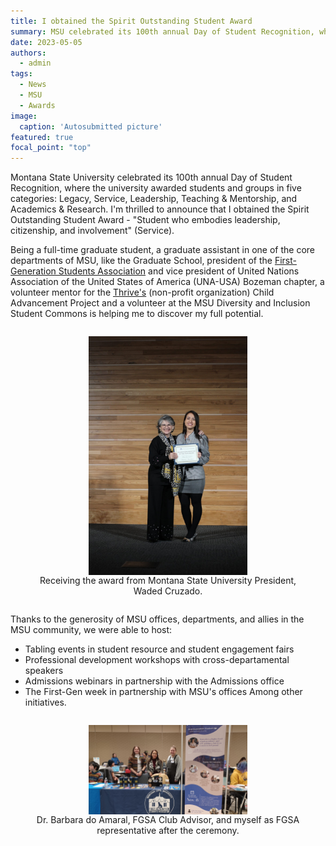 ```yaml
---
title: I obtained the Spirit Outstanding Student Award
summary: MSU celebrated its 100th annual Day of Student Recognition, where the university awarded students and groups in five categories.
date: 2023-05-05
authors:
  - admin
tags:
  - News
  - MSU
  - Awards
image:
  caption: 'Autosubmitted picture'
featured: true
focal_point: "top"
---
```


 Montana State University celebrated its 100th annual Day of Student Recognition, where the university awarded students and groups in five categories: Legacy, Service, Leadership, Teaching & Mentorship, and Academics & Research. I'm thrilled to announce that I obtained the Spirit Outstanding Student Award - "Student who embodies leadership, citizenship, and involvement" (Service).

 Being a full-time graduate student, a graduate assistant in one of the core departments of MSU, like the Graduate School, president of the [First-Generation Students Association](https://www.instagram.com/msu_firstgenerationstudents/) and vice president of United Nations Association of the United States of America (UNA-USA) Bozeman chapter, a volunteer mentor for the [Thrive's](https://allthrive.org/) (non-profit organization) Child Advancement Project and a volunteer at the MSU Diversity and Inclusion Student Commons is helping me to discover my full potential. 

<div style="display: flex; justify-content: center;">
  <figure style="text-align: center;">
    <img src="d.jpg" alt="figure" width="60%" style="margin-left: auto; margin-right: auto; display: block;">
    <figcaption>Receiving the award from Montana State University President, Waded Cruzado.</figcaption>
  </figure>
</div>

Thanks to the generosity of MSU offices, departments, and allies in the MSU community, we were able to host:
- Tabling events in student resource and student engagement fairs
- Professional development workshops with cross-departamental speakers
- Admissions webinars in partnership with the Admissions office
- The First-Gen week in partnership with MSU's offices
Among other initiatives.

<div style="display: flex; justify-content: center;">
  <figure style="text-align: center;">
    <img src="c.jpg" alt="figure" width="60%" style="margin-left: auto; margin-right: auto; display: block;">
    <figcaption>Dr. Barbara do Amaral, FGSA Club Advisor, and myself as FGSA representative after the ceremony.</figcaption>
  </figure>
</div>


